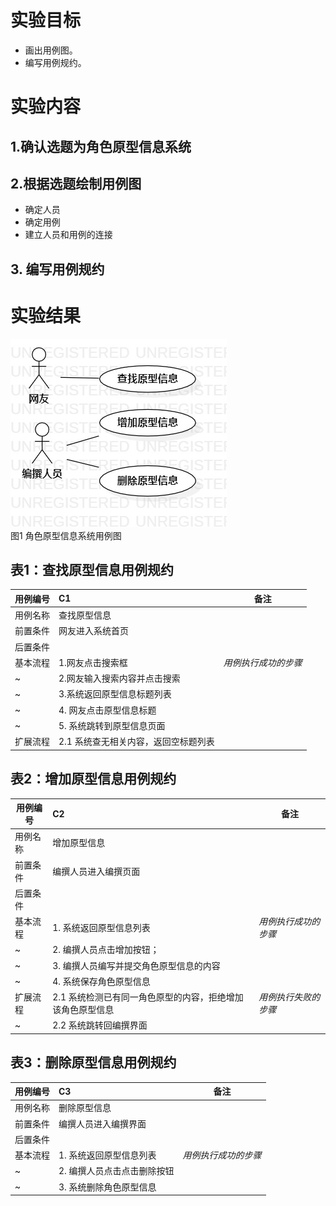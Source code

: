 # 实验目标
- 画出用例图。
- 编写用例规约。
# 实验内容
## 1.确认选题为角色原型信息系统
## 2.根据选题绘制用例图
- 确定人员
- 确定用例
- 建立人员和用例的连接
## 3. 编写用例规约
# 实验结果

 ![用例图](./UserCase2.jpg)  
 图1 角色原型信息系统用例图
 
 ## 表1：查找原型信息用例规约  

用例编号  | C1 | 备注  
-|:-|-  
用例名称  | 查找原型信息  |   
前置条件  | 网友进入系统首页    |  
后置条件  |  |   
基本流程  | 1.网友点击搜索框  |*用例执行成功的步骤*  
~| 2.网友输入搜索内容并点击搜索  |
~| 3.系统返回原型信息标题列表   |   
~| 4. 网友点击原型信息标题  |   
~| 5. 系统跳转到原型信息页面  |   
扩展流程  | 2.1 系统查无相关内容，返回空标题列表 | 

## 表2：增加原型信息用例规约  

用例编号  | C2 | 备注  
-|:-|-  
用例名称  | 增加原型信息  |   
前置条件  | 编撰人员进入编撰页面    |    
后置条件  |      |  
基本流程  | 1. 系统返回原型信息列表  |*用例执行成功的步骤*  
~| 2. 编撰人员点击增加按钮；  |  
~| 3. 编撰人员编写并提交角色原型信息的内容  |   
~| 4. 系统保存角色原型信息  | 
扩展流程  | 2.1 系统检测已有同一角色原型的内容，拒绝增加该角色原型信息 | *用例执行失败的步骤*  
~| 2.2 系统跳转回编撰界面  | 



## 表3：删除原型信息用例规约

用例编号  | C3 | 备注  
-|:-|-  
用例名称  | 删除原型信息  |   
前置条件  | 编撰人员进入编撰界面    | 
后置条件  |      |   
基本流程  | 1. 系统返回原型信息列表  |*用例执行成功的步骤*  
~| 2. 编撰人员点击点击删除按钮  |   
~| 3. 系统删除角色原型信息  |   



